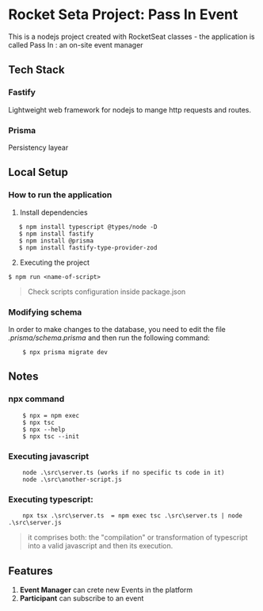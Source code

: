 # Rocket Seta Project: Pass In Event
This is a nodejs project created with RocketSeat classes - the application is called Pass In : an on-site event manager

## Tech Stack

### Fastify
Lightweight web framework for nodejs to mange http requests and routes.

### Prisma
Persistency layear 

## Local Setup
### How to run the application

1. Install dependencies
```
   $ npm install typescript @types/node -D
   $ npm install fastify
   $ npm install @prisma
   $ npm install fastify-type-provider-zod
```   

2. Executing the project 
```
$ npm run <name-of-script>
```
> Check scripts configuration inside package.json

### Modifying schema
In order to make changes to the database, you need to edit the file *.prisma/schema.prisma* and then run the following command:
```
    $ npx prisma migrate dev
```

## Notes
### npx command
```
    $ npx = npm exec
    $ npx tsc
    $ npx --help
    $ npx tsc --init
```

### Executing javascript
```
    node .\src\server.ts (works if no specific ts code in it)
    node .\src\another-script.js
```

### Executing typescript: 
```
    npx tsx .\src\server.ts  = npm exec tsc .\src\server.ts | node .\src\server.js
```
> it comprises both: the "compilation" or transformation of typescript into a valid javascript and then its execution.


## Features

1. **Event Manager** can crete new Events in the platform
2. **Participant** can subscribe to an event


